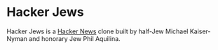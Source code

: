 # Hacker Jews

Hacker Jews is a [Hacker News](http://news.ycombinator.com/) clone built by half-Jew Michael Kaiser-Nyman and honorary Jew Phil Aquilina.